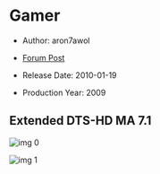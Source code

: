 # Gamer

* Author: aron7awol

* [Forum Post](https://www.avsforum.com/threads/bass-eq-for-filtered-movies.2995212/post-57343270)

* Release Date: 2010-01-19
* Production Year: 2009

## Extended DTS-HD MA 7.1

![img 0](https://i.imgur.com/SctM4xo.jpg)

![img 1](https://i.imgur.com/mDSsM6t.jpg)

